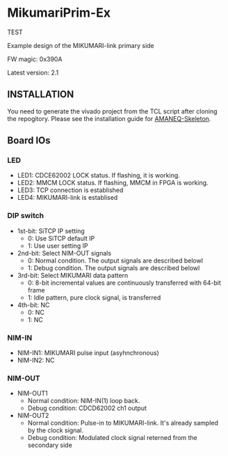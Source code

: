 # MikumariPrim-Ex
TEST

Example design of the MIKUMARI-link primary side

FW magic: 0x390A

Latest version: 2.1

## INSTALLATION 
You need to generate the vivado project from the TCL script after cloning the repogitory.
Please see the installation guide for [AMANEQ-Skeleton](https://github.com/spadi-alliance/AMANEQ-Skeleton).

## Board IOs 
### LED

- LED1: CDCE62002 LOCK status. If flashing, it is working.
- LED2: MMCM LOCK status. If flashing, MMCM in FPGA is working.
- LED3: TCP connection is established
- LED4: MIKUMARI-link is establised

### DIP switch

- 1st-bit: SiTCP IP setting
  - 0: Use SiTCP default IP
  - 1: Use user setting IP
- 2nd-bit: Select NIM-OUT signals
  - 0: Normal condition. The output signals are described belowl
  - 1: Debug condition. The output signals are described belowl
- 3rd-bit: Select MIKUMARI data pattern
  - 0: 8-bit incremental values are continuously transferred with 64-bit frame
  - 1: Idle pattern, pure clock signal, is transferred
- 4th-bit: NC
  - 0: NC
  - 1: NC

### NIM-IN
- NIM-IN1: MIKUMARI pulse input (asyhnchronous)
- NIM-IN2: NC
 
### NIM-OUT

- NIM-OUT1
  - Normal condition: NIM-IN(1) loop back.
  - Debug condition:  CDCD62002 ch1 output
- NIM-OUT2
  - Normal condition: Pulse-in to MIKUMARI-link. It's already sampled by the clock signal.
  - Debug condition:  Modulated clock signal reterned from the secondary side

